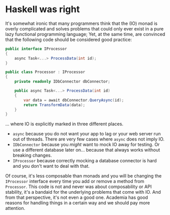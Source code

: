 # Haskell was right

It's somewhat ironic that many programmers think that the (IO) monad is overly complicated and solves problems that could only ever exist in a pure lazy functional programming language; Yet, at the same time, are convinced that the following code should be considered good practice:

```c#
public interface IProcessor
{
    async Task<...> ProcessData(int id);
}

public class Processor : IProcessor
{
    private readonly IDbConnector dbConnector;

    public async Task<...> ProcessData(int id)
    {
        var data = await dbConnector.QueryAsync(id);
        return TransformData(data);
    }
}
```
... where IO is explicitly marked in three different places.
- `async` because you do not want your app to lag or your web server run out of threads. There are very few cases where `async` does not imply IO.
- `IDbConnector` because you _might_ want to mock IO away for testing. Or use a different database later on... because that always works without breaking changes.
- `IProcessor` because correctly mocking a database connector is hard and you don't want to deal with that.

Of course, it's less composable than monads and you will be changing the `IProcessor` interface every time you add or remove a method from `Processor`. This code is not and never was about composability or API stability, it's a bandaid for the underlying problems that come with IO. And from that perspective, it's not even a good one. Academia has good reasons for handling things in a certain way and we should pay more attention.
